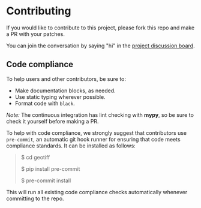 # Contributing

If you would like to contribute to this project, please fork this repo and make a PR with your patches.

You can join the conversation by saying "hi" in the [project discussion board](https://github.com/KipCrossing/geotiff/discussions).

## Code compliance

To help users and other contributors, be sure to:
- Make documentation blocks, as needed.
- Use static typing wherever possible.
- Format code with `black`.

*Note:* The continuous integration has lint checking with **mypy**, so be sure to check it yourself before making a PR.

To help with code compliance, we strongly suggest that contributors use `pre-commit`, an automatic git hook runner 
for ensuring that code meets compliance standards. It can be installed as follows:

> $ cd geotiff
>
> $ pip install pre-commit
>
> $ pre-commit install

This will run all existing code compliance checks automatically whenever committing to the repo.
